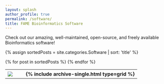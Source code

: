 ```yaml
---
layout: splash
author_profile: true
permalink: /software/
title: FAME Bioinformatics Software
---
```


Check out our amazing, well-maintained, open-source, and freely available Bioinformatics software!

{% assign sortedPosts = site.categories.Software | sort: 'title' %}

<table style="margin-left: auto; margin-right: auto;">
 {% for post in sortedPosts %}
 <tr>
  <th>
   <div style="vertical-align: top; margin-left: auto; margin-right: 0;">
    <img src="{{ post.logo }}" style="float: right; margin-right: 20pt; max-width: 300px; max-height: 150px;">
   </div>
  </th>
  <th>{% include archive-single.html type=grid %}</th>
 </tr>
 {% endfor %}
</table>
